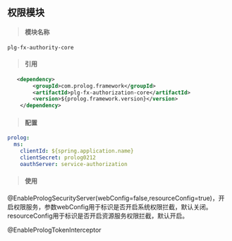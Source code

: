 ## 权限模块

> #### 模块名称

```
plg-fx-authority-core
```

> #### 引用

```xml
   <dependency>
        <groupId>com.prolog.framework</groupId>
        <artifactId>plg-fx-authorization-core</artifactId>
        <version>${prolog.framework.version}</version>
    </dependency>
```

> #### 配置

```yaml
prolog: 
  ms: 
    clientId: ${spring.application.name}
    clientSecret: prolog0212
    oauthServer: service-authorization
```

> #### 使用

@EnablePrologSecurityServer\(webConfig=false,resourceConfig=true\)，开启权限服务，参数webConfig用于标识是否开启系统权限拦截，默认关闭。resourceConfig用于标识是否开启资源服务权限拦截，默认开启。

@EnablePrologTokenInterceptor

